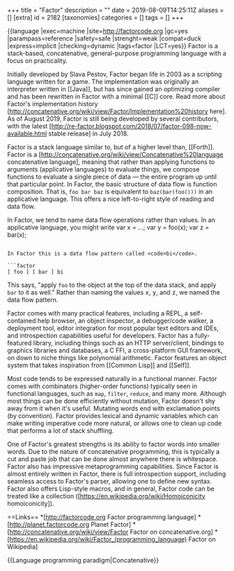 +++
title = "Factor"
description = ""
date = 2019-08-09T14:25:11Z
aliases = []
[extra]
id = 2182
[taxonomies]
categories = []
tags = []
+++

{{language
|exec=machine
|site=http://factorcode.org
|gc=yes
|parampass=reference
|safety=safe
|strenght=weak
|compat=duck
|express=implicit
|checking=dynamic
|tags=factor
|LCT=yes}}
Factor is a stack-based, concatenative, general-purpose programming language with a focus on practicality.

Initially developed by Slava Pestov, Factor began life in 2003 as a scripting language written for a game. The implementation was originally an interpreter written in [[Java]], but has since gained an optimizing compiler and has been rewritten in Factor with a minimal [[C]] core. Read more about Factor's implementation history [http://concatenative.org/wiki/view/Factor/Implementation%20history here]. As of August 2019, Factor is still being developed by several contributors, with the latest [http://re-factor.blogspot.com/2018/07/factor-098-now-available.html stable release] in July 2018.

Factor is a stack language similar to, but of a higher level than, [[Forth]]. Factor is a [http://concatenative.org/wiki/view/Concatenative%20language concatenative language], meaning that rather than applying functions to arguments (applicative languages) to evaluate things, we compose functions to evaluate a single piece of data — the entire program up until that particular point. In Factor, the basic structure of data flow is function composition. That is, <code>foo bar baz</code> is equivalent to <code>baz(bar(foo()))</code> in an applicative language. This offers a nice left-to-right style of reading and data flow.

In Factor, we tend to name data flow operations rather than values. In an applicative language, you might write
<lang>var x = ...;
var y = foo(x);
var z = bar(x);
```

In Factor this is a data flow pattern called <code>bi</code>.

```factor
[ foo ] [ bar ] bi
```

This says, "apply <code>foo</code> to the object at the top of the data stack, and apply <code>bar</code> to it as well." Rather than naming the values <tt>x</tt>, <tt>y</tt>, and <tt>z</tt>, we named the data flow pattern.

Factor comes with many practical features, including a REPL, a self-contained help browser, an object inspector, a debugger/code walker, a deployment tool, editor integration for most popular text editors and IDEs, and introspection capabilities useful for developers. Factor has a fully-featured library, including things such as an HTTP server/client, bindings to graphics libraries and databases, a C FFI, a cross-platform GUI framework, on down to niche things like polynomial arithmetic. Factor features an object system that takes inspiration from [[Common Lisp]] and [[Self]].

Most code tends to be expressed naturally in a functional manner. Factor comes with combinators (higher-order functions) typically seen in functional languages, such as <code>map</code>, <code>filter</code>, <code>reduce</code>, and many more. Although most things can be done efficiently without mutation, Factor doesn't shy away from it when it's useful. Mutating words end with exclamation points (by convention). Factor provides lexical and dynamic variables which can make writing imperative code more natural, or allows one to clean up code that performs a lot of stack shuffling.

One of Factor's greatest strengths is its ability to factor words into smaller words. Due to the nature of concatenative programming, this is typically a cut and paste job that can be done almost anywhere there is whitespace. Factor also has impressive metaprogramming capabilities. Since Factor is almost entirely written in Factor, there is full introspection support, including seamless access to Factor's parser, allowing one to define new syntax. Factor also offers Lisp-style macros, and in general, Factor code can be treated like a collection ([https://en.wikipedia.org/wiki/Homoiconicity homoiconicity]).

==Links==
*[http://factorcode.org Factor programming language]
*[http://planet.factorcode.org Planet Factor]
*[http://concatenative.org/wiki/view/Factor Factor on concatenative.org]
*[https://en.wikipedia.org/wiki/Factor_(programming_language) Factor on Wikipedia]

{{Language programming paradigm|Concatenative}}
